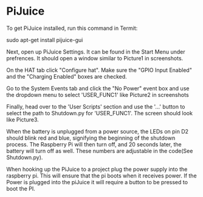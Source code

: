 # PiJuice

To get PiJuice installed, run this command in Termit:

sudo apt-get install pijuice-gui

Next, open up PiJuice Settings. It can be found in the Start Menu under prefrences. It should open a window similar to Picture1 in screenshots.

On the HAT tab click "Configure hat".
Make sure the "GPIO Input Enabled" and the "Charging Enabled" boxes are checked.


Go to the System Events tab and click the "No Power" event box and use the dropdown menu to select 'USER_FUNC1' like Picture2 in screenshots

Finally, head over to the 'User Scripts' section and use the '...' button to select the path to Shutdown.py for 'USER_FUNC1'. The screen should look like Picture3.

When the battery is unplugged from a power source, the LEDs on pin D2 should blink red and blue, signifying the beginning of the shutdown process. The Raspberry Pi will then turn off, and 20 seconds later, the battery will turn off as well. These numbers are adjustable in the code(See Shutdown.py).


When hooking up the PiJuice to a project plug the power supply into the raspberry pi. This will ensure that the pi boots when it receives power. If the Power is plugged into the piJuice it will require a button to be pressed to boot the PI. 
